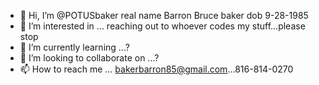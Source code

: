 - 👋 Hi, I’m @POTUSbaker real name Barron Bruce baker dob 9-28-1985
- 👀 I’m interested in ... reaching out to whoever codes my stuff...please stop
- 🌱 I’m currently learning ...?
- 💞️ I’m looking to collaborate on ...?
- 📫 How to reach me ... bakerbarron85@gmail.com...816-814-0270

<!---
POTUSbaker/POTUSbaker is a ✨ special ✨ repository because its `README.md` (this file) appears on your GitHub profile.
You can click the Preview link to take a look at your changes.
--->
